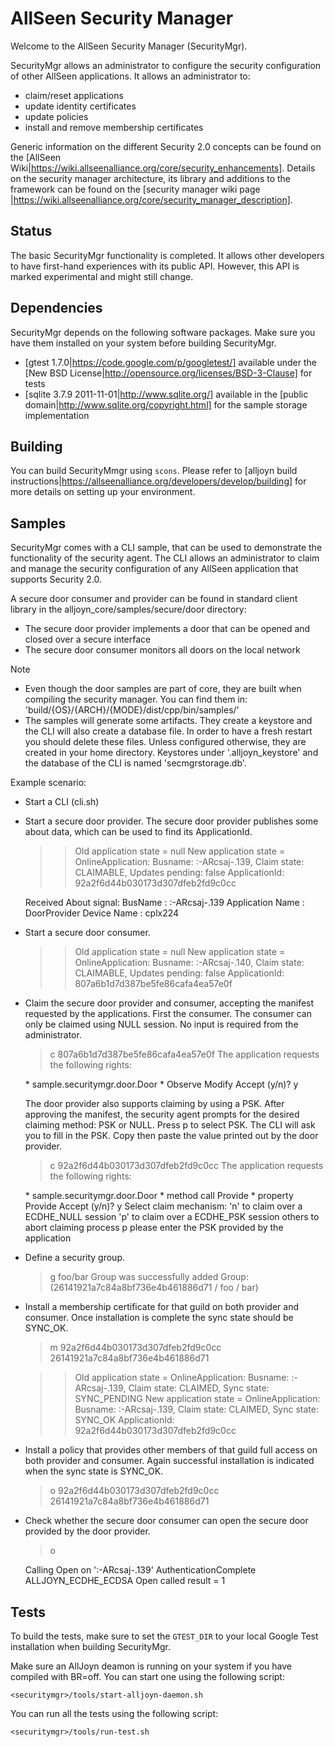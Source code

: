 AllSeen Security Manager
========================

Welcome to the AllSeen Security Manager (SecurityMgr).

SecurityMgr allows an administrator to configure the security configuration of
other AllSeen applications. It allows an administrator to:

* claim/reset applications
* update identity certificates
* update policies
* install and remove membership certificates

Generic information on the different Security 2.0 concepts can be found on the
[AllSeen Wiki|https://wiki.allseenalliance.org/core/security_enhancements].
Details on the security manager architecture, its library and additions to the
framework can be found on the [security manager wiki page
|https://wiki.allseenalliance.org/core/security_manager_description].

Status
------

The basic SecurityMgr functionality is completed. It allows other developers to
have first-hand experiences with its public API. However, this API is marked
experimental and might still change.

Dependencies
------------

SecurityMgr depends on the following software packages. Make sure you have them
installed on your system before building SecurityMgr.

* [gtest 1.7.0|https://code.google.com/p/googletest/] available under the [New
BSD License|http://opensource.org/licenses/BSD-3-Clause] for tests
* [sqlite 3.7.9 2011-11-01|http://www.sqlite.org/] available in the [public
domain|http://www.sqlite.org/copyright.html] for the sample storage
implementation

Building
--------

You can build SecurityMmgr using `scons`. Please refer to [alljoyn build
instructions|https://allseenalliance.org/developers/develop/building] for more
details on setting up your environment.

Samples
-------

SecurityMgr comes with a CLI sample, that can be used to demonstrate the
functionality of the security agent. The CLI allows an administrator to
claim and manage the security configuration of any AllSeen application that
supports Security 2.0.

A secure door consumer and provider can be found in standard client library
in the alljoyn_core/samples/secure/door directory:
* The secure door provider implements a door that can be opened and closed over
  a secure interface
* The secure door consumer monitors all doors on the local network

Note
* Even though the door samples are part of core, they are built when compiling
the security manager. You can find them in:
'build/{OS}/{ARCH}/{MODE}/dist/cpp/bin/samples/'
* The samples will generate some artifacts. They create a keystore and the CLI
will also create a database file. In order to have a fresh restart you should
delete these files. Unless configured otherwise, they are created in your home
directory. Keystores under '.alljoyn\_keystore' and the database of the CLI is
named 'secmgrstorage.db'.

Example scenario:

* Start a CLI (cli.sh)
* Start a secure door provider. The secure door provider publishes some
  about data, which can be used to find its ApplicationId.

    >> Old application state = null
    >> New application state = OnlineApplication: Busname: :-ARcsaj-.139, Claim state: CLAIMABLE, Updates pending: false
    >> ApplicationId: 92a2f6d44b030173d307dfeb2fd9c0cc

    Received About signal:
     BusName          : :-ARcsaj-.139
     Application Name : DoorProvider
     Device Name      : cplx224

* Start a secure door consumer.

    >> Old application state = null
    >> New application state = OnlineApplication: Busname: :-ARcsaj-.140, Claim state: CLAIMABLE, Updates pending: false
    >> ApplicationId: 807a6b1d7d387be5fe86cafa4ea57e0f

* Claim the secure door provider and consumer, accepting the manifest requested
  by the applications. First the consumer. The consumer can only be claimed using
  NULL session. No input is required from the administrator.

    > c 807a6b1d7d387be5fe86cafa4ea57e0f
    The application requests the following rights:
    <rule>
      <objPath>*</objPath>
      <interfaceName>sample.securitymgr.door.Door</interfaceName>
      <member>
        <name>*</name>
        <action>Observe</action>
        <action>Modify</action>
      </member>
    </rule>
    Accept (y/n)? y

  The door provider also supports claiming by using a PSK. After approving the
  manifest, the security agent prompts for the desired claiming method: PSK
  or NULL. Press p to select PSK. The CLI will ask you to fill in the PSK. Copy
  then paste the value printed out by the door provider.

    > c 92a2f6d44b030173d307dfeb2fd9c0cc
    The application requests the following rights:
    <rule>
      <objPath>*</objPath>
      <interfaceName>sample.securitymgr.door.Door</interfaceName>
      <member>
        <name>*</name>
        <type>method call</type>
        <action>Provide</action>
      </member>
      <member>
        <name>*</name>
        <type>property</type>
        <action>Provide</action>
      </member>
    </rule>
    Accept (y/n)? y
    Select claim mechanism:
      'n' to claim over a ECDHE_NULL session
      'p' to claim over a ECDHE_PSK session
      others to abort claiming process
    p
    please enter the PSK provided by the application

* Define a security group.

    > g foo/bar
    Group was successfully added
    Group: (26141921a7c84a8bf736e4b461886d71 / foo / bar)

* Install a membership certificate for that guild on both provider and consumer.
  Once installation is complete the sync state should be SYNC_OK.

    > m 92a2f6d44b030173d307dfeb2fd9c0cc 26141921a7c84a8bf736e4b461886d71

    >> Old application state = OnlineApplication: Busname: :-ARcsaj-.139, Claim state: CLAIMED, Sync state: SYNC_PENDING
    >> New application state = OnlineApplication: Busname: :-ARcsaj-.139, Claim state: CLAIMED, Sync state: SYNC_OK
    >> ApplicationId: 92a2f6d44b030173d307dfeb2fd9c0cc

* Install a policy that provides other members of that guild full access on
  both provider and consumer. Again successful installation is indicated when
  the sync state is SYNC_OK.

    > o 92a2f6d44b030173d307dfeb2fd9c0cc 26141921a7c84a8bf736e4b461886d71

* Check whether the secure door consumer can open the secure door provided by the door provider.

    > o

    Calling Open on ':-ARcsaj-.139'
    AuthenticationComplete ALLJOYN_ECDHE_ECDSA
    Open called result = 1

Tests
-----

To build the tests, make sure to set the `GTEST_DIR` to your local Google Test
installation when building SecurityMgr.

Make sure an AllJoyn deamon is running on your system if you have compiled with
BR=off. You can start one using the following script:

```
<securitymgr>/tools/start-alljoyn-daemon.sh
```

You can run all the tests using the following script:

```
<securitymgr>/tools/run-test.sh
```
